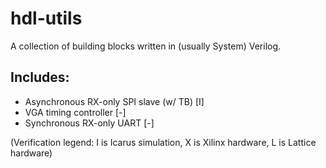 # hdl-utils

A collection of building blocks written in (usually System) Verilog.

Includes:
---------
* Asynchronous RX-only SPI slave (w/ TB) [I]
* VGA timing controller [-]
* Synchronous RX-only UART [-]


(Verification legend: I is Icarus simulation, X is Xilinx hardware, L is Lattice hardware)


